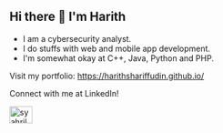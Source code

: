 ## Hi there 👋 I'm Harith

- I am a cybersecurity analyst.
- I do stuffs with web and mobile app development.
- I'm somewhat okay at C++, Java, Python and PHP.

Visit my portfolio: https://harithshariffudin.github.io/

Connect with me at LinkedIn!

<a href="https://www.linkedin.com/in/harith-shariffudin/" target="blank"><img align="center" src="https://raw.githubusercontent.com/rahuldkjain/github-profile-readme-generator/master/src/images/icons/Social/linked-in-alt.svg" alt="syahril7" height="30" width="40" /></a>
